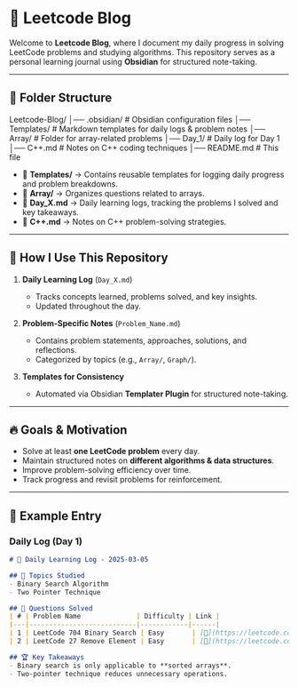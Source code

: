 # 🚀 Leetcode Blog

Welcome to **Leetcode Blog**, where I document my daily progress in solving LeetCode problems and studying algorithms. This repository serves as a personal learning journal using **Obsidian** for structured note-taking.

---

## 📂 Folder Structure

Leetcode-Blog/ │── .obsidian/ # Obsidian configuration files │── Templates/ # Markdown templates for daily logs & problem notes │── Array/ # Folder for array-related problems │── Day_1/ # Daily log for Day 1 │── C++.md # Notes on C++ coding techniques │── README.md # This file


- 📂 **Templates/** → Contains reusable templates for logging daily progress and problem breakdowns.
- 📂 **Array/** → Organizes questions related to arrays.
- 📜 **Day_X.md** → Daily learning logs, tracking the problems I solved and key takeaways.
- 📜 **C++.md** → Notes on C++ problem-solving strategies.

---

## 📝 How I Use This Repository

1. **Daily Learning Log** (`Day_X.md`)
   - Tracks concepts learned, problems solved, and key insights.
   - Updated throughout the day.

2. **Problem-Specific Notes** (`Problem_Name.md`)
   - Contains problem statements, approaches, solutions, and reflections.
   - Categorized by topics (e.g., `Array/`, `Graph/`).

3. **Templates for Consistency**
   - Automated via Obsidian **Templater Plugin** for structured note-taking.

---

## 🔥 Goals & Motivation
- Solve at least **one LeetCode problem** every day.
- Maintain structured notes on **different algorithms & data structures**.
- Improve problem-solving efficiency over time.
- Track progress and revisit problems for reinforcement.

---

## 📌 Example Entry

### **Daily Log (Day 1)**
```markdown
# 📖 Daily Learning Log - 2025-03-05

## 📌 Topics Studied
- Binary Search Algorithm
- Two Pointer Technique

## 🔢 Questions Solved
| # | Problem Name              | Difficulty | Link |
|---|---------------------------|------------|------|
| 1 | LeetCode 704 Binary Search | Easy       | [🔗](https://leetcode.com/problems/binary-search) |
| 2 | LeetCode 27 Remove Element | Easy       | [🔗](https://leetcode.com/problems/remove-element) |

## 🏆 Key Takeaways
- Binary search is only applicable to **sorted arrays**.
- Two-pointer technique reduces unnecessary operations.
